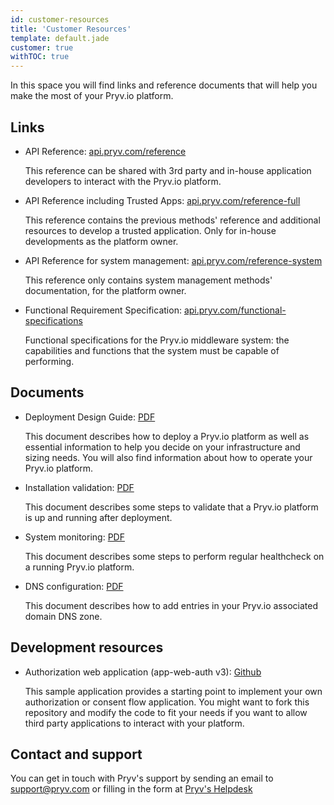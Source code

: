 ```yaml
---
id: customer-resources
title: 'Customer Resources'
template: default.jade
customer: true
withTOC: true
---
```


In this space you will find links and reference documents that will help you make the most of your Pryv.io platform.

## Links

- API Reference: [api.pryv.com/reference](https://api.pryv.com/reference/)

  This reference can be shared with 3rd party and in-house application developers to interact with the Pryv.io platform.

- API Reference including Trusted Apps: [api.pryv.com/reference-full](https://api.pryv.com/reference-full/)

  This reference contains the previous methods' reference and additional resources to develop a trusted application. Only for in-house developments as the platform owner.

- API Reference for system management: [api.pryv.com/reference-system](https://api.pryv.com/reference-system/)

  This reference only contains system management methods' documentation, for the platform owner.

- Functional Requirement Specification: [api.pryv.com/functional-specifications](https://api.pryv.com/functional-specifications/)

  Functional specifications for the Pryv.io middleware system: the capabilities and functions that the system must be capable of performing.

## Documents

- Deployment Design Guide: [PDF](/assets/docs/deployment_design_guide_v6.pdf)

  This document describes how to deploy a Pryv.io platform as well as essential information to help you decide on your infrastructure and sizing needs.
  You will also find information about how to operate your Pryv.io platform.

- Installation validation: [PDF](/assets/docs/20190131-pryv.io-verification-v3.pdf)

  This document describes some steps to validate that a Pryv.io platform is up and running after deployment.

- System monitoring: [PDF](/assets/docs/20190201-API-healthchecks-v4.pdf)

  This document describes some steps to perform regular healthcheck on a running Pryv.io platform.

- DNS configuration: [PDF](/assets/docs/20190417-dns-config-v1.pdf)

  This document describes how to add entries in your Pryv.io associated domain DNS zone.

## Development resources

- Authorization web application (app-web-auth v3): [Github](https://github.com/pryv/app-web-auth3)

  This sample application provides a starting point to implement your own authorization or consent flow application. You might want to fork this repository and modify the code to fit your needs if you want to allow third party applications to interact with your platform.

## Contact and support

You can get in touch with Pryv's support by sending an email to [support@pryv.com](mailto:support@pryv.com) or filling in the form at [Pryv's Helpdesk](http://pryv.com/helpdesk/)
